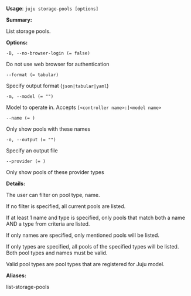 **Usage**: `juju storage-pools [options]`

**Summary:**

List storage pools.

**Options:**

`-B, --no-browser-login (= false)`

Do not use web browser for authentication

`--format (= tabular)`

Specify output format (`json|tabular|yaml`)

`-m, --model (= "")`

Model to operate in. Accepts `[<controller name>:]<model name>`

`--name (= )`

Only show pools with these names

`-o, --output (= "")`

Specify an output file

`--provider (= )`

Only show pools of these provider types

**Details:**

The user can filter on pool type, name.

If no filter is specified, all current pools are listed.

If at least 1 name and type is specified, only pools that match both a name AND a type from criteria are listed.

If only names are specified, only mentioned pools will be listed.

If only types are specified, all pools of the specified types will be listed. Both pool types and names must be valid.

Valid pool types are pool types that are registered for Juju model.

**Aliases:**

list-storage-pools
